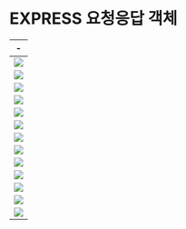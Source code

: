 # EXPRESS 요청응답 객체 


|-|
|-|
|<img src="./IMG/1.png" />|
|<img src="./IMG/2.png" />|
|<img src="./IMG/3.png" />|
|<img src="./IMG/4.png" />|
|<img src="./IMG/5.png" />|
|<img src="./IMG/6.png" />|
|<img src="./IMG/7.png" />|
|<img src="./IMG/8.png" />|
|<img src="./IMG/9.png" />|
|<img src="./IMG/10.png" />|
|<img src="./IMG/11.png" />|
|<img src="./IMG/12.png" />|
|<img src="./IMG/13.png" />|
